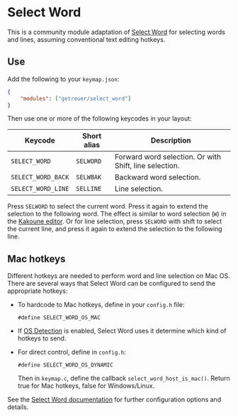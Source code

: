 # Select Word

This is a community module adaptation of [Select
Word](https://getreuer.info/posts/keyboards/select-word) for selecting words and
lines, assuming conventional text editing hotkeys. 

## Use

Add the following to your `keymap.json`:

```json
{
    "modules": ["getreuer/select_word"]
}
```

Then use one or more of the following keycodes in your layout:

| Keycode            | Short alias | Description                                            |
|--------------------|-------------|--------------------------------------------------------|
| `SELECT_WORD`      | `SELWORD`   | Forward word selection. Or with Shift, line selection. |
| `SELECT_WORD_BACK` | `SELWBAK`   | Backward word selection.                               |
| `SELECT_WORD_LINE` | `SELLINE`   | Line selection.                                        |

Press `SELWORD` to select the current word. Press it again to extend the
selection to the following word. The effect is similar to word selection (`W`)
in the [Kakoune editor](https://kakoune.org). Or for line selection, press
`SELWORD` with shift to select the current line, and press it again to extend
the selection to the following line.

## Mac hotkeys

Different hotkeys are needed to perform word and line selection on Mac OS. There
are several ways that Select Word can be configured to send the appropriate
hotkeys:

* To hardcode to Mac hotkeys, define in your `config.h` file:

  ~~~{.c}
  #define SELECT_WORD_OS_MAC
  ~~~

* If [OS Detection](https://docs.qmk.fm/features/os_detection) is enabled,
  Select Word uses it determine which kind of hotkeys to send. 

* For direct control, define in `config.h`:

  ~~~{.c}
  #define SELECT_WORD_OS_DYNAMIC
  ~~~

  Then in `keymap.c`, define the callback `select_word_host_is_mac()`. Return
  true for Mac hotkeys, false for Windows/Linux.

See the [Select Word
documentation](https://getreuer.info/posts/keyboards/select-word) for further
configuration options and details.

